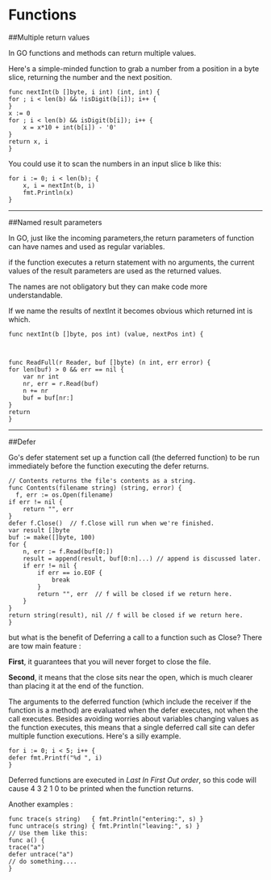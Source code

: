 # Functions

##Multiple return values

In GO functions and methods can return multiple values.

Here's a simple-minded function to grab a number from a position in a byte slice, returning the number and the next position.

    func nextInt(b []byte, i int) (int, int) {
    for ; i < len(b) && !isDigit(b[i]); i++ {
    }
    x := 0
    for ; i < len(b) && isDigit(b[i]); i++ {
        x = x*10 + int(b[i]) - '0'
    }
    return x, i
    }
    
You could use it to scan the numbers in an input slice b like this:

    for i := 0; i < len(b); {
        x, i = nextInt(b, i)
        fmt.Println(x)
    }
    
-------------------------------------------
##Named result parameters

In GO, just like the incoming parameters,the return parameters of function can have names and used as regular variables. 

if the function executes a return statement with no arguments, the current values of the result parameters are used as the returned values.

The names are not obligatory but they can make code more understandable.

If we name the results of nextInt it becomes obvious which returned int is which.

    func nextInt(b []byte, pos int) (value, nextPos int) {
    
  

    func ReadFull(r Reader, buf []byte) (n int, err error) {
    for len(buf) > 0 && err == nil {
        var nr int
        nr, err = r.Read(buf)
        n += nr
        buf = buf[nr:]
    }
    return
    }
-----------------------------------------------------
##Defer

Go's defer statement set up a function call (the deferred function) to be run immediately before the function executing the defer returns. 

    // Contents returns the file's contents as a string.
    func Contents(filename string) (string, error) {
      f, err := os.Open(filename)
    if err != nil {
        return "", err
    }
    defer f.Close()  // f.Close will run when we're finished.
    var result []byte
    buf := make([]byte, 100)
    for {
        n, err := f.Read(buf[0:])
        result = append(result, buf[0:n]...) // append is discussed later.
        if err != nil {
            if err == io.EOF {
                break
            }
            return "", err  // f will be closed if we return here.
        }
    }
    return string(result), nil // f will be closed if we return here.
    }

but what is the benefit of Deferring a call to a function such as Close?
There are tow main feature :

**First**, it guarantees that you will never forget to close the file.

**Second**, it means that the close sits near the open, which is much clearer than placing it at the end of the function.

The arguments to the deferred function (which include the receiver if the function is a method) are evaluated when the defer executes, not when the call executes. Besides avoiding worries about variables changing values as the function executes, this means that a single deferred call site can defer multiple function executions. Here's a silly example.

    for i := 0; i < 5; i++ {
    defer fmt.Printf("%d ", i)
    }
Deferred functions are executed in *Last In First Out order*, so this code will cause 4 3 2 1 0 to be printed when the function returns.

Another examples :

    func trace(s string)   { fmt.Println("entering:", s) }
    func untrace(s string) { fmt.Println("leaving:", s) }
    // Use them like this:
    func a() {
    trace("a")
    defer untrace("a")
    // do something....
    }

